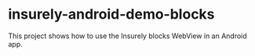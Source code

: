# insurely-android-demo-blocks
 This project shows how to use the Insurely blocks WebView in an Android app. 
